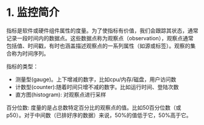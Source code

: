 # 1. 监控简介

指标是软件或硬件组件属性的度量。为了使指标有价值，我们会跟踪其状态，通常记录一段时间内的数据点。这些数据点称为观察点（observation），观察点通常包括值、时间戳，有时也涵盖描述观察点的一系列属性（如源或标签）。观察的集合称为时间序列。

指标的类型：

- 测量型(gauge)。上下增减的数字，比如cpu/内存/磁盘，用户访问数
- 计数型(counter):随着时间只增不减的数字。比如运行时间、登陆次数
- 直方图(histogram): 对观察点进行采样

百分位数: 度量的是占总数特定百分比的观察点的值。比如50百分位数（或p50）。对于中间数（已排好序的数据）来说，50%的值低于它，50%高于它。
